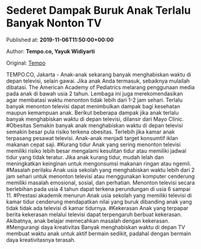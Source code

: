 
# Sederet Dampak Buruk Anak Terlalu Banyak Nonton TV

Published at: **2019-11-06T11:50:00+00:00**

Author: **Tempo.co, Yayuk Widiyarti**

Original: [Tempo](https://gaya.tempo.co/read/1269046/sederet-dampak-buruk-anak-terlalu-banyak-nonton-tv)

TEMPO.CO, Jakarta - Anak-anak sekarang banyak menghabiskan waktu di depan televisi, selain gawai. Jika anak Anda termasuk, sebaiknya mulailah dibatasi.
The American Academy of Pediatrics melarang penggunaan media pada anak di bawah usia 2 tahun. Lembaga ini juga merekomendasikan agar membatasi waktu menonton tidak lebih dari 1-2 jam sehari.
Terlalu banyak menonton televisi dapat menimbulkan dampak bagi kesehatan maupun kemampuan anak. Berikut beberapa dampak jika anak terlalu banyak menghabiskan waktu di depan televisi, dilansir dari Mayo Clinic.
#Obesitas Semakin banyak anak menghabiskan waktu di depan televisi semakin besar pula risiko terkena obesitas. Terlebih jika kamar anak terpasang pesawat televisi. Anak-anak menjadi target konsumtif iklan makanan cepat saji.
#Kurang tidur Anak yang sering menonton televisi memiliki risiko lebih besar mengalami kesulitan tidur atau memiliki jadwal tidur yang tidak teratur. Jika anak kurang tidur, mudah lelah dan meningkatkan keinginan untuk mengonsumsi makanan ringan atau ngemil.
#Masalah perilaku Anak usia sekolah yang menghabiskan waktu lebih dari 2 jam sehari untuk menonton televisi atau menggunakan komputer cenderung memiliki masalah emosional, sosial, dan perhatian. Menonton televisi secara berlebihan pada usia 4 tahun dapat terkena perundungan di usia 6 sampai 11.
#Prestasi akademik menurun Anak usia sekolah yang memiliki televisi di kamar tidur cenderung mendapatkan nilai yang buruk dibanding anak yang tidak tidak ada televisi di kamar tidurnya.
#Kekerasan Anak yang terpapar berita kekerasan melalui televisi dapat terpengaruh berbuat kekerasan. Akibatnya, anak belajar memecahkan masalah dengan kekerasan.
#Mengurangi daya kreativitas Banyak menghabiskan waktu di depan TV membuat waktu anak untuk aktif bermain sedikit, padahal dengan bermain daya kreativitasnya terasah.
